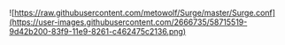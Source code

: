 ![https://raw.githubusercontent.com/metowolf/Surge/master/Surge.conf](https://user-images.githubusercontent.com/2666735/58715519-9d42b200-83f9-11e9-8261-c462475c2136.png)
